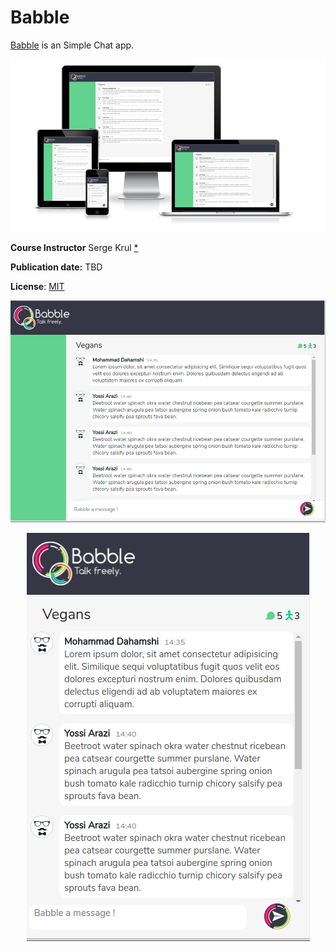 # Babble
<a href="https://goo.gl/spcSMk">Babble</a> is an Simple Chat app.
<p align="center">
<img src="https://github.com/mdahamshi/babble/blob/master/ss/0.png"/>
</p>

**Course Instructor**
Serge Krul <a href="https://il.linkedin.com/in/sergekrul">*</a>

**Publication date:** TBD

**License**: <a href="https://en.wikipedia.org/wiki/MIT_License">MIT</a>

<p align="center">
<img src="https://github.com/mdahamshi/babble/blob/master/ss/1.png"/>
</p>

<p align="center">
<img src="https://github.com/mdahamshi/babble/blob/master/ss/2.png"/>
</p>

